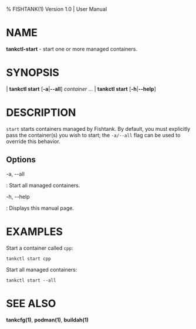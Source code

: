 % FISHTANK(1) Version 1.0 | User Manual

NAME
====
**tankctl-start** - start one or more managed containers.

SYNOPSIS
========

| **tankctl start** \[**-a**|**--all**\] *container* ...
| **tankctl start** \[**-h**|**--help**\]

DESCRIPTION
===========

`start` starts containers managed by Fishtank. By default, you must explicitly pass the container(s) you wish to start; the `-a/--all` flag can be used to override this behavior.

Options
-------

-a, --all

: Start all managed containers.

-h, --help

: Displays this manual page.

EXAMPLES
========

Start a container called `cpp`:

```
tankctl start cpp
```

Start all managed containers:

```
tankctl start --all
```

SEE ALSO
========

**tankcfg(1)**, **podman(1)**, **buildah(1)**
